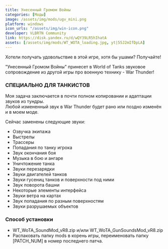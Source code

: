 ```yaml
---
title: Унесенный Громом Войны
categories: [Моды]
image: /assets/img/mods/ugv_mini.png
platform: windows
icon_urls: "/assets/img/win-icon.png"
developer: VLBRTN Community
link: https://disk.yandex.ru/d/wQY39LR5hIhatA
assets: [/assets/img/mods/WT_WOTA_loading.jpg, yt|55J2mIfDpLA]
---
```


Хотели получать удовольствие в этой игре, хотя бы ушами? Получайте!

"Унесенный Громом Войны" принесет в World of Tanks звуковое сопровождение из другой игры про военную технику - War Thunder!

### СПЕЦИАЛЬНО ДЛЯ ТАНКИСТОВ

Моя задача заключается в почти полном копировании и адаптации звуков из тундры.  
Любой измененный звук в War Thunder будет рано или поздно изменён и в моем моде.  

Сейчас заменены следующие звуки:  

- Озвучка экипажа
- Выстрелы
- Трассеры
- Попадания по танку игрока
- Звук окончания боя
- Музыка в бою и ангаре
- Уничтожение танка
- Звуки перезарядки
- Звуки двигателей танков
- Звуки гусениц танков и поверхности под ними
- Звук поворота башни
- Некоторые элементы интерфейса
- Звуки ветра на картах
- Звук попадания по разным поверхностям
- Звуки разрушаемых объектов

### Способ установки

- WT_WoTA_SoundMod_vR8.zip и/или WT_WoTA_GunSoundsMod_vR8.zip
- Распаковать папку mods в корень игры, переименовать папку [PATCH_NUM] в номер последнего патча.